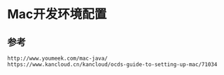 # Mac开发环境配置

## 参考
```
http://www.youmeek.com/mac-java/
https://www.kancloud.cn/kancloud/ocds-guide-to-setting-up-mac/71034
```

